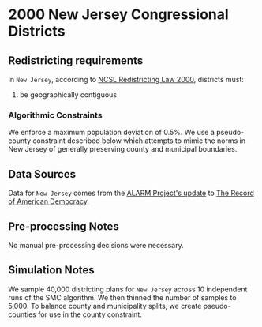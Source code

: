 # 2000 New Jersey Congressional Districts

## Redistricting requirements
In ``New Jersey``, according to [NCSL Redistricting Law 2000](https://web.archive.org/web/20041216185957/https://www.senate.mn/departments/scr/redist/red2000/Tab5appx.htm), districts must:

1. be geographically contiguous

### Algorithmic Constraints
We enforce a maximum population deviation of 0.5%. We use a pseudo-county constraint described below which attempts to mimic the norms in New Jersey of generally preserving county and municipal boundaries.

## Data Sources
Data for ``New Jersey`` comes from the [ALARM Project's update](https://dataverse.harvard.edu/dataset.xhtml?persistentId=doi:10.7910/DVN/ZV5KF3) to [The Record of American Democracy](https://road.hmdc.harvard.edu/).

## Pre-processing Notes
No manual pre-processing decisions were necessary.

## Simulation Notes
We sample 40,000 districting plans for ``New Jersey`` across 10 independent runs of the SMC algorithm.
We then thinned the number of samples to 5,000. 
To balance county and municipality splits, we create pseudo-counties for use in the county constraint. 
